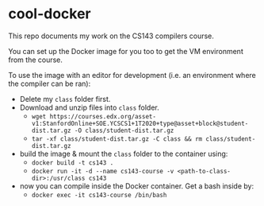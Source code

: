 # cool-docker
This repo documents my work on the CS143 compilers course. 

You can set up the Docker image for you too to get the VM environment from the course.

To use the image with an editor for development (i.e. an environment where the compiler can be ran):
- Delete my `class` folder first.
- Download and unzip files into `class` folder.
    - `wget https://courses.edx.org/asset-v1:StanfordOnline+SOE.YCSCS1+1T2020+type@asset+block@student-dist.tar.gz -O class/student-dist.tar.gz`
    - `tar -xf class/student-dist.tar.gz -C class && rm class/student-dist.tar.gz`
- build the image & mount the `class` folder to the container using:
    - `docker build -t cs143 .`
    - `docker run -it -d --name cs143-course -v <path-to-class-dir>:/usr/class cs143`
- now you can compile inside the Docker container. Get a bash inside by:
    - `docker exec -it cs143-course /bin/bash`

<!-- ## Sad news about Docker Development Environment :'( -->
<!-- Docker Development Environment for the Cool language - so that it can be used just like a VM. -->
<!--  -->
<!-- Unfortunately it did not seem to work with Docker Development Environment, as of 05/Nov/2022.  -->
<!--  -->
<!-- Seems that the base image, `i386/ubuntu`, is incompatible with Docker Development Environment. -->
